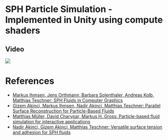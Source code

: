# SPH Particle Simulation - Implemented in Unity using compute shaders
## Video
[![](http://img.youtube.com/vi/FDFmuvTsDFE/0.jpg)](https://www.youtube.com/watch?v=FDFmuvTsDFE)

# References
- [Markus Ihmsen, Jens Orthmann, Barbara Solenthaler, Andreas Kolb, Matthias Teschner: SPH Fluids in Computer Graphics](https://cg.informatik.uni-freiburg.de/publications/2014_EG_SPH_STAR.pdf)
- [Gizem Akinci, Markus Ihmsen, Nadir Akinci, Matthias Teschner: Parallel Surface Reconstruction for Particle-Based Fluids](http://citeseerx.ist.psu.edu/viewdoc/download?doi=10.1.1.227.4510&rep=rep1&type=pdf)
- [Matthias Müller, David Charypar, Markus H. Gross: Particle-based fluid simulation for interactive applications](https://matthias-research.github.io/pages/publications/sca03.pdf)
- [Nadir Akinci, Gizem Akinci, Matthias Teschner: Versatile surface tension and adhesion for SPH fluids](http://citeseerx.ist.psu.edu/viewdoc/download?doi=10.1.1.462.8293&rep=rep1&type=pdf)
